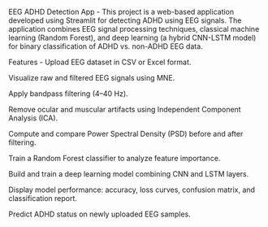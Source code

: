 EEG ADHD Detection App -
This project is a web-based application developed using Streamlit for detecting ADHD using EEG signals. The application combines EEG signal processing techniques, classical machine learning (Random Forest), and deep learning (a hybrid CNN-LSTM model) for binary classification of ADHD vs. non-ADHD EEG data.

Features -
Upload EEG dataset in CSV or Excel format.

Visualize raw and filtered EEG signals using MNE.

Apply bandpass filtering (4–40 Hz).

Remove ocular and muscular artifacts using Independent Component Analysis (ICA).

Compute and compare Power Spectral Density (PSD) before and after filtering.

Train a Random Forest classifier to analyze feature importance.

Build and train a deep learning model combining CNN and LSTM layers.

Display model performance: accuracy, loss curves, confusion matrix, and classification report.

Predict ADHD status on newly uploaded EEG samples.
